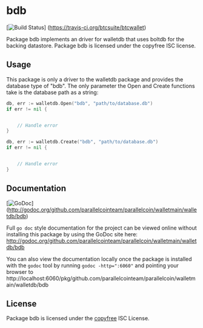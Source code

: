 bdb
===

[![Build Status](https://travis-ci.org/btcsuite/btcwallet.png?branch=master)]
(https://travis-ci.org/btcsuite/btcwallet)

Package bdb implements an driver for walletdb that uses boltdb for the backing
datastore.  Package bdb is licensed under the copyfree ISC license.

## Usage

This package is only a driver to the walletdb package and provides the database
type of "bdb".  The only parameter the Open and Create functions take is the
database path as a string:

```Go
db, err := walletdb.Open("bdb", "path/to/database.db")
if err != nil {


	// Handle error
}
```

```Go
db, err := walletdb.Create("bdb", "path/to/database.db")
if err != nil {


	// Handle error
}
```

## Documentation

[![GoDoc](https://godoc.org/github.com/parallelcointeam/parallelcoin/walletmain/walletdb/bdb?status.png)]
(http://godoc.org/github.com/parallelcointeam/parallelcoin/walletmain/walletdb/bdb)

Full `go doc` style documentation for the project can be viewed online without
installing this package by using the GoDoc site here:
http://godoc.org/github.com/parallelcointeam/parallelcoin/walletmain/walletdb/bdb

You can also view the documentation locally once the package is installed with
the `godoc` tool by running `godoc -http=":6060"` and pointing your browser to
http://localhost:6060/pkg/github.com/parallelcointeam/parallelcoin/walletmain/walletdb/bdb

## License

Package bdb is licensed under the [copyfree](http://copyfree.org) ISC
License.
